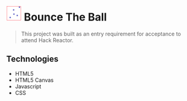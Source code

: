 # <img style="width:40px;height:40px" src="./docs/favicon.png" type="image/png"> Bounce The Ball

> This project was built as an entry requirement for acceptance to attend Hack Reactor.

## Technologies
* HTML5
* HTML5 Canvas
* Javascript
* CSS
  
